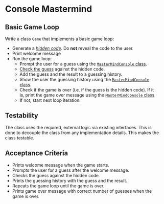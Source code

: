 # Console Mastermind

## Basic Game Loop

Write a class `Game` that implements a basic game loop:

* Generate a [_hidden code_](./04-generate-hidden-code.md). Do **not** reveal the code to the user.
* Print welcome message
* Run the game loop:
    * Prompt the user for a guess using the [`MasterMindConsole` class](./06-user-interface-helpers.md).
    * [Check the guess](./03-evaluator.md) against the hidden code.
    * Add the guess and the result to a guessing history.
    * Show the user the guessing history using the [`MasterMindConsole` class](./06-user-interface-helpers.md).
    * Check if the game is over (i.e. if the guess is the hidden code). If it is, print the game over message using the [`MasterMindConsole` class](./06-user-interface-helpers.md).
    * If not, start next loop iteration.

## Testability

The class uses the required, external logic via existing interfaces. This is done to decouple the class from any implementation details. This makes the class testable.

## Acceptance Criteria

* Prints welcome message when the game starts.
* Prompts the user for a guess after the welcome message.
* Checks the guess against the hidden code.
* Prints the guessing history with the guess and the result.
* Repeats the game loop until the game is over.
* Prints game over message with correct number of guesses when the game is over.

